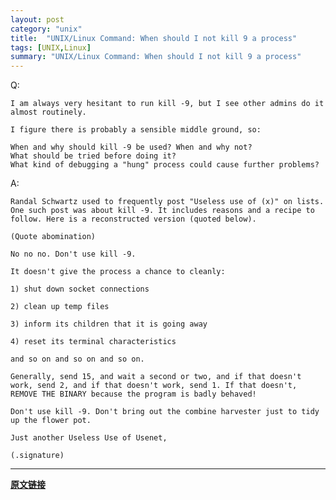 ```yaml
---
layout: post
category: "unix"
title:  "UNIX/Linux Command: When should I not kill 9 a process"
tags: [UNIX,Linux]
summary: "UNIX/Linux Command: When should I not kill 9 a process"
---
```

Q:
	
	I am always very hesitant to run kill -9, but I see other admins do it almost routinely.
	
	I figure there is probably a sensible middle ground, so:
	
	When and why should kill -9 be used? When and why not?
	What should be tried before doing it?
	What kind of debugging a "hung" process could cause further problems?
	
A:

	Randal Schwartz used to frequently post "Useless use of (x)" on lists. One such post was about kill -9. It includes reasons and a recipe to follow. Here is a reconstructed version (quoted below).
	
	(Quote abomination)
	
	No no no. Don't use kill -9.
	
	It doesn't give the process a chance to cleanly:
	
	1) shut down socket connections
	
	2) clean up temp files
	
	3) inform its children that it is going away
	
	4) reset its terminal characteristics
	
	and so on and so on and so on.
	
	Generally, send 15, and wait a second or two, and if that doesn't work, send 2, and if that doesn't work, send 1. If that doesn't, REMOVE THE BINARY because the program is badly behaved!
	
	Don't use kill -9. Don't bring out the combine harvester just to tidy up the flower pot.
	
	Just another Useless Use of Usenet,
	
	(.signature)

***
**[原文链接](http://unix.stackexchange.com/questions/8916/when-should-i-not-kill-9-a-process)**

